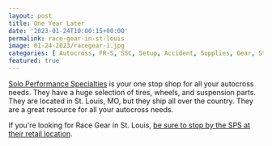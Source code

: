 ```yaml
---
layout: post
title: One Year Later
date: '2023-01-24T10:00:15+00:00'
permalink: race-gear-in-st-louis
image: 01-24-2023/racegear-1.jpg
categories: [ Autocross, FR-S, SSC, Setup, Accident, Supplies, Gear, St. Louis, ]
featured: true
---
```


[Solo Performance Specialties](https://www.soloperformance.com) is your one stop shop for all your autocross needs. They have a huge selection of tires, wheels, and suspension parts.  They are located in St. Louis, MO, but they ship all over the country. They are a great resource for all your autocross needs.

If you're looking for Race Gear in St. Louis, [be sure to stop by the SPS at their retail location](https://soloperformance.com/pages/find-us-service-info).
